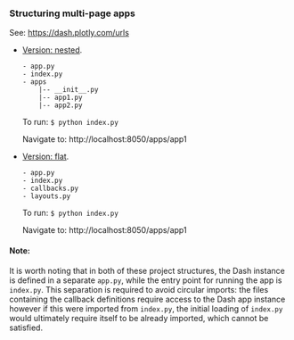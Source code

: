 ### Structuring multi-page apps
See: https://dash.plotly.com/urls

* [Version: nested](./version_nested).
    ```
    - app.py
    - index.py
    - apps
        |-- __init__.py
        |-- app1.py
        |-- app2.py
    ```
    
    To run:
    `$ python index.py`
    
    Navigate to: http://localhost:8050/apps/app1

* [Version: flat](./version_flat).
    ```
    - app.py
    - index.py
    - callbacks.py
    - layouts.py
    ```
    
    To run:
    `$ python index.py`
    
    Navigate to: http://localhost:8050/apps/app1

#### Note:
It is worth noting that in both of these project structures, the Dash instance is defined in a separate `app.py`, while the entry point for running the app is `index.py`. This separation is required to avoid circular imports: the files containing the callback definitions require access to the Dash app instance however if this were imported from `index.py`, the initial loading of `index.py` would ultimately require itself to be already imported, which cannot be satisfied.
